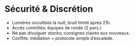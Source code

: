 # Sécurité & Discrétion
- Lumières occultées la nuit; bruit limité après 21h.
- Accès contrôlés; équipes de ronde (2 pers.)
- Ne pas divulguer stocks; consignes claires aux nouveaux.
- Conflits: médiation + protocole simple d’escalade.
